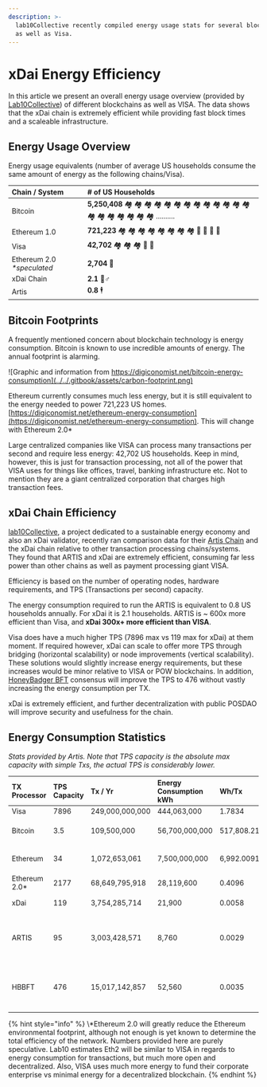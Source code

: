 ```yaml
---
description: >-
  lab10Collective recently compiled energy usage stats for several blockchains
  as well as Visa.
---
```


# xDai Energy Efficiency

In this article we present an overall energy usage overview \(provided by [Lab10Collective](https://lab10.coop/)\) of different blockchains as well as VISA. The data shows that the xDai chain is extremely efficient while providing fast block times and a scaleable infrastructure. 

## Energy Usage Overview

Energy usage equivalents \(number of average US households consume the same amount of energy as the following chains/Visa\). 

| Chain / System | \# of US Households |
| :--- | :--- |
| Bitcoin | **5,250,408** 🏘 🏘 🏘 🏘 🏘 🏘 🏘 🏘 🏘 🏘 🏘 🏘 🏘 🏘 🏘 🏘 🏘 🏘 🏘 🏘 .......... |
| Ethereum 1.0 | **721,223** 🏘 🏘 🏘 🏘 🏘 🏘 🏘 🏘 🏡 🏡 🏡 🏡  |
| Visa | **42,702** 🏘 🏘 🏘 🏡 🏡  |
| Ethereum 2.0 _\*speculated_ | **2,704** 🏡  |
| xDai Chain | **2.1** 👯♂  |
| Artis | **0.8** 🕴  |

## Bitcoin Footprints

A frequently mentioned concern about blockchain technology is energy consumption. Bitcoin is known to use incredible amounts of energy.  The annual footprint is alarming. 

![Graphic and information from https://digiconomist.net/bitcoin-energy-consumption](../../.gitbook/assets/carbon-footprint.png)

Ethereum currently consumes much less energy, but it is still equivalent to the energy needed to power 721,223 US homes. [https://digiconomist.net/ethereum-energy-consumption](https://digiconomist.net/ethereum-energy-consumption). This will change with Ethereum 2.0\*

Large centralized companies like VISA can process many transactions per second and require less energy: 42,702 US households. Keep in mind, however, this is just for transaction processing, not all of the power that VISA uses for things like offices, travel, banking infrastructure etc. Not to mention they are a giant centralized corporation that charges high transaction fees.

## xDai Chain Efficiency

[lab10Collective](https://lab10.coop/%20), a project dedicated to a sustainable energy economy and also an xDai validator, recently ran comparison data for their [Artis Chain](https://artis.eco/) and the xDai chain relative to other transaction processing chains/systems. They found that ARTIS and xDai are extremely efficient, consuming far less power than other chains as well as payment processing giant VISA. 

Efficiency is based on the number of operating nodes, hardware requirements, and TPS \(Transactions per second\) capacity.

The energy consumption required to run the ARTIS is equivalent to 0.8 US households annually. For xDai it is 2.1 households.  ARTIS is ~ 600x more efficient than Visa, and **xDai 300x+ more efficient than VISA**.

Visa does have a much higher TPS \(7896 max vs 119 max for xDai\) at them moment. If required however, xDai can scale to offer more TPS through bridging \(horizontal scalability\) or node improvements \(vertical scalability\). These solutions would slightly increase energy requirements, but these increases would be minor relative to VISA or POW blockchains. In addition, [HoneyBadger BFT](../../for-validators/consensus/honeybadger-bft-consensus/) consensus will improve the TPS to 476 without vastly increasing the energy consumption per TX.

xDai is extremely efficient, and further decentralization with public POSDAO will improve security and usefulness for the chain.   

## Energy Consumption Statistics

_Stats provided by Artis. Note that TPS capacity is the absolute max capacity with simple Txs, the actual TPS is considerably lower._

<table>
  <thead>
    <tr>
      <th style="text-align:left">TX Processor</th>
      <th style="text-align:left">TPS Capacity</th>
      <th style="text-align:left">Tx / Yr</th>
      <th style="text-align:left">Energy Consumption kWh</th>
      <th style="text-align:left">Wh/Tx</th>
      <th style="text-align:left">Wh/Tx Compared to Visa</th>
      <th style="text-align:left">avg. # of US households</th>
    </tr>
  </thead>
  <tbody>
    <tr>
      <td style="text-align:left">Visa</td>
      <td style="text-align:left">7896</td>
      <td style="text-align:left">249,000,000,000</td>
      <td style="text-align:left">444,063,000</td>
      <td style="text-align:left">1.7834</td>
      <td style="text-align:left"></td>
      <td style="text-align:left">42,702</td>
    </tr>
    <tr>
      <td style="text-align:left">Bitcoin</td>
      <td style="text-align:left">3.5</td>
      <td style="text-align:left">109,500,000</td>
      <td style="text-align:left">56,700,000,000</td>
      <td style="text-align:left">517,808.2192</td>
      <td style="text-align:left">290351x worse
        <br />&#x1F6D1;</td>
      <td style="text-align:left">5,452,447</td>
    </tr>
    <tr>
      <td style="text-align:left">Ethereum</td>
      <td style="text-align:left">34</td>
      <td style="text-align:left">1,072,653,061</td>
      <td style="text-align:left">7,500,000,000</td>
      <td style="text-align:left">6,992.0091</td>
      <td style="text-align:left">3921x worse
        <br />&#x1F6D1;</td>
      <td style="text-align:left">721,223</td>
    </tr>
    <tr>
      <td style="text-align:left">Ethereum 2.0*</td>
      <td style="text-align:left">2177</td>
      <td style="text-align:left">68,649,795,918</td>
      <td style="text-align:left">28,119,600</td>
      <td style="text-align:left">0.4096</td>
      <td style="text-align:left">4x better
        <br />&#x2705;</td>
      <td style="text-align:left">2,704</td>
    </tr>
    <tr>
      <td style="text-align:left">xDai</td>
      <td style="text-align:left">119</td>
      <td style="text-align:left">3,754,285,714</td>
      <td style="text-align:left">21,900</td>
      <td style="text-align:left">0.0058</td>
      <td style="text-align:left">306x better &#x2705;</td>
      <td style="text-align:left">2.11</td>
    </tr>
    <tr>
      <td style="text-align:left">ARTIS</td>
      <td style="text-align:left">95</td>
      <td style="text-align:left">3,003,428,571</td>
      <td style="text-align:left">8,760</td>
      <td style="text-align:left">0.0029</td>
      <td style="text-align:left">
        <p>611x better</p>
        <p>&#x2705;</p>
      </td>
      <td style="text-align:left">0.84</td>
    </tr>
    <tr>
      <td style="text-align:left">HBBFT</td>
      <td style="text-align:left">476</td>
      <td style="text-align:left">15,017,142,857</td>
      <td style="text-align:left">52,560</td>
      <td style="text-align:left">0.0035</td>
      <td style="text-align:left">
        <p>510x better</p>
        <p>&#x2705;</p>
      </td>
      <td style="text-align:left">5.1</td>
    </tr>
  </tbody>
</table>{% hint style="info" %}
\*Ethereum 2.0 will greatly reduce the Ethereum environmental footprint, although not enough is yet known to determine the total efficiency of the network. Numbers provided here are purely speculative. Lab10 estimates Eth2 will be similar to VISA in regards to energy consumption for transactions, but much more open and decentralized.  Also, VISA uses much more energy to fund their corporate enterprise vs minimal energy for a decentralized blockchain.
{% endhint %}


